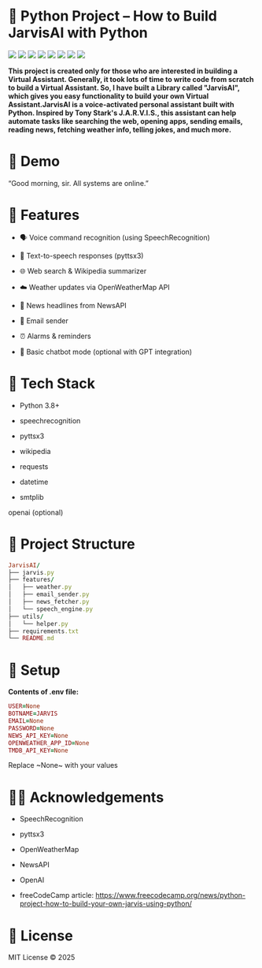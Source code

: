   # 🤖 Python Project – How to Build JarvisAI with Python
   ![](https://komarev.com/ghpvc/?username=mscbuild) 
 ![](https://img.shields.io/github/license/mscbuild/e-learning) 
 ![](https://img.shields.io/github/repo-size/mscbuild/Virtual-Assistant-using-Python)
![](https://img.shields.io/badge/PRs-Welcome-green)
![](https://img.shields.io/badge/code%20style-python-green)
![](https://img.shields.io/github/stars/mscbuild)
![](https://img.shields.io/badge/Topic-Github-lighred)
![](https://img.shields.io/website?url=https%3A%2F%2Fgithub.com%2Fmscbuild)


**This project is created only for those who are interested in building a Virtual Assistant. Generally, it took lots of time to write code from scratch to build a Virtual Assistant. So, I have built a Library called "JarvisAI", which gives you easy functionality to build your own Virtual Assistant.JarvisAI is a voice-activated personal assistant built with Python. Inspired by Tony Stark's J.A.R.V.I.S., this assistant can help automate tasks like searching the web, opening apps, sending emails, reading news, fetching weather info, telling jokes, and much more.**

 # 📸 Demo

“Good morning, sir. All systems are online.”

# 🚀 Features

- 🗣️ Voice command recognition (using SpeechRecognition)

- 💬 Text-to-speech responses (pyttsx3)

- 🌐 Web search & Wikipedia summarizer

- ☁️ Weather updates via OpenWeatherMap API

- 📰 News headlines from NewsAPI

- 📧 Email sender

- ⏰ Alarms & reminders

- 🧠 Basic chatbot mode (optional with GPT integration)

 # 🧰 Tech Stack

- Python 3.8+

- speechrecognition

- pyttsx3

- wikipedia

- requests

- datetime

- smtplib

openai (optional)

# 📁 Project Structure
~~~ruby
JarvisAI/
├── jarvis.py
├── features/
│   ├── weather.py
│   ├── email_sender.py
│   ├── news_fetcher.py
│   └── speech_engine.py
├── utils/
│   └── helper.py
├── requirements.txt
└── README.md
~~~


# 🔧 Setup

**Contents of .env file:**
~~~ruby
USER=None
BOTNAME=JARVIS
EMAIL=None
PASSWORD=None
NEWS_API_KEY=None
OPENWEATHER_APP_ID=None
TMDB_API_KEY=None
~~~
Replace ~None~ with your values

# 🙋‍♂️ Acknowledgements

- SpeechRecognition

- pyttsx3

- OpenWeatherMap

- NewsAPI

- OpenAI

- freeCodeCamp article: https://www.freecodecamp.org/news/python-project-how-to-build-your-own-jarvis-using-python/
  
# 📜 License

MIT License © 2025
 
